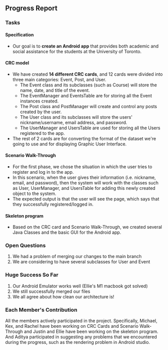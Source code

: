 ## Progress Report

### Tasks
#### Specification
- Our goal is to **create an Android app** that provides both academic and
  social assistance for the students at the University of Toronto.

#### CRC model 
- We have created **14 different CRC cards**, and 12 cards were divided into three main categories: 
Event, Post, and User. 
  - The Event class and its subclasses (such as Course) will store the name, date, and title of the event. 
  - The EventManager and EventsTable are for storing all the Event instances created. 
  - The Post class and PostManager will create and control any posts created by the user. 
  - The User class and its subclasses will store the users' nickname/username, email address, and password. 
  - The UserManager and UsersTable are used for storing all the Users registered to the app. 
- The rest of 2 cards are for converting the format of the dataset we're going to use and 
for displaying Graphic User Interface. 

#### Scenario Walk-Through
- For the first phase, we chose the situation in which the user tries to register and log in to the app. 
- In this scenario, when the user gives their information (i.e. nickname, email, and password), then the system will 
work with the classes such as User, UserManager, and UsersTable for adding this newly created object to the system. 
- The expected output is that the user will see the page, which says that they successfully registered/logged in. 

#### Skeleton program
- Based on the CRC card and Scenario Walk-Through, we created several Java Classes and the basic GUI for the Android app. 


### Open Questions
1. We had a problem of merging our changes to the main branch
2. We are considering to have several subclasses for User and Event


### Huge Success So Far
1. Our Android Emulator works well (Ellie's M1 macbook got solved)
2. We still successfully merged our files
3. We all agree about how clean our architecture is!


### Each Member's Contribution
All the members actively participated in the project. Specifically, 
Michael, Kex, and Rachel have been working on CRC Cards and Scenario Walk-Through
and Justin and Ellie have been working on the skeleton program. And Aditya participated in suggesting any problems
that we encountered during the progress, such as the rendering problem in Android studio. 